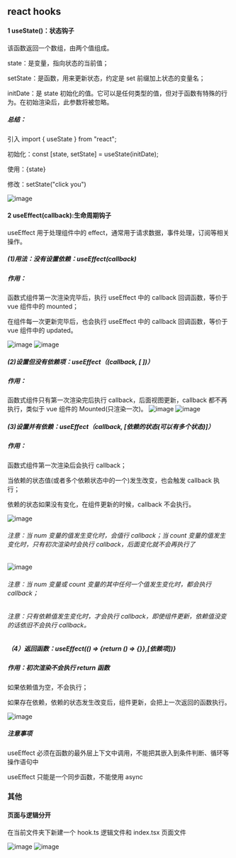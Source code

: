 ## react hooks

#### 1 useState()：状态钩子

该函数返回一个数组，由两个值组成。

state：是变量，指向状态的当前值；

setState：是函数，用来更新状态，约定是 set 前缀加上状态的变量名；

initDate：是 state 初始化的值。它可以是任何类型的值，但对于函数有特殊的行为。在初始渲染后，此参数将被忽略。

##### 总结：

引入 import { useState } from "react";

初始化：const [state, setState] = useState(initDate);

使用：{state}

修改：setState("click you")

![image](https://github.com/chenmeiling12/StudyNotes/assets/108569295/c9c09c10-8fc7-461f-8a49-732fd09f5e98)

#### 2 useEffect(callback):生命周期钩子

useEffect 用于处理组件中的 effect，通常用于请求数据，事件处理，订阅等相关操作。

##### (1)用法：没有设置依赖：useEffect(callback)

##### 作用：

函数式组件第一次渲染完毕后，执行 useEffect 中的 callback 回调函数，等价于 vue 组件中的 mounted；

在组件每一次更新完毕后，也会执行 useEffect 中的 callback 回调函数，等价于 vue 组件中的 updated。

![image](https://github.com/chenmeiling12/StudyNotes/assets/108569295/559f4a9f-b3ff-4e9c-916c-e70360a1d182)
![image](https://github.com/chenmeiling12/StudyNotes/assets/108569295/40789eb8-9e1a-4816-8a28-6c8eb6cb9a48)

##### (2)设置但没有依赖项：useEffect（(callback, [ ])）

##### 作用：

函数式组件只有第一次渲染完后执行 callback，后面视图更新，callback 都不再执行，类似于 vue 组件的 Mounted(只渲染一次)。
![image](https://github.com/chenmeiling12/StudyNotes/assets/108569295/8f5f7935-49d1-4142-a255-5cb3a7419e33)
![image](https://github.com/chenmeiling12/StudyNotes/assets/108569295/368da2fb-41b6-4851-b1cf-af96edcc27f5)

##### (3)设置并有依赖：useEffect（callback, [依赖的状态(可以有多个状态)]）

##### 作用：

函数式组件第一次渲染后会执行 callback；

当依赖的状态值(或者多个依赖状态中的一个)发生改变，也会触发 callback 执行；

依赖的状态如果没有变化，在组件更新的时候，callback 不会执行。

![image](https://github.com/chenmeiling12/StudyNotes/assets/108569295/a1b1523e-e7c3-46f4-b5df-08edce9d5656)

###### 注意：当 num 变量的值发生变化时，会值行 callback；当 count 变量的值发生变化时，只有初次渲染时会执行 callback，后面变化就不会再执行了

![image](https://github.com/chenmeiling12/StudyNotes/assets/108569295/cf0cf1c7-cbe2-4528-9a1a-32581bdd7086)

###### 注意：当 num 变量或 count 变量的其中任何一个值发生变化时，都会执行 callback；

###### 注意：只有依赖值发生变化时，才会执行 callback，即使组件更新，依赖值没变的话依旧不会执行 callback。

##### （4）返回函数：useEffect(() => {return () => {}},[依赖项])}

##### 作用：初次渲染不会执行 return 函数

如果依赖值为空，不会执行；

如果存在依赖，依赖的状态发生改变后，组件更新，会把上一次返回的函数执行。

![image](https://github.com/chenmeiling12/StudyNotes/assets/108569295/6caf1aac-d86f-4190-9a67-c0514ed08a06)

##### 注意事项

useEffect 必须在函数的最外层上下文中调用，不能把其嵌入到条件判断、循环等操作语句中

useEffect 只能是一个同步函数，不能使用 async

### 其他

#### 页面与逻辑分开

在当前文件夹下新建一个 hook.ts 逻辑文件和 index.tsx 页面文件

![image](https://github.com/chenmeiling12/StudyNotes/assets/108569295/54e1dcb7-c35c-413e-8f9e-3eeae224a82e)
![image](https://github.com/chenmeiling12/StudyNotes/assets/108569295/e65553f2-0145-4c65-b97f-697ca83a5c82)
